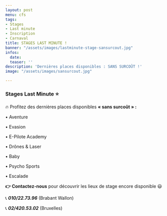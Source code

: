 ```yaml
---
layout: post
menu: cfs
tags:
- Stages
- Last minute
- Inscription
- Carnaval
title: STAGES LAST MINUTE !
banner: "/assets/images/lastminute-stage-sansurcout.jpg"
infos:
  date: 
  teaser: ''
description: 'Dernières places disponibles : SANS SURCOÛT !'
image: "/assets/images/sansurcout.jpg"

---
```

### Stages Last Minute ⭐

🔥 Profitez des dernières places disponibles **« sans surcoût » :**

• Aventure

• Evasion

• E-Pilote Academy

• Drônes & Laser

• Baby

• Psycho Sports

• Escalade

**👉 Contactez-nous** pour découvrir les lieux de stage encore disponible 😃

📞 **_010/22.73.96_** (Brabant Wallon)

📞 **_02/420.53.02_** (Bruxelles)